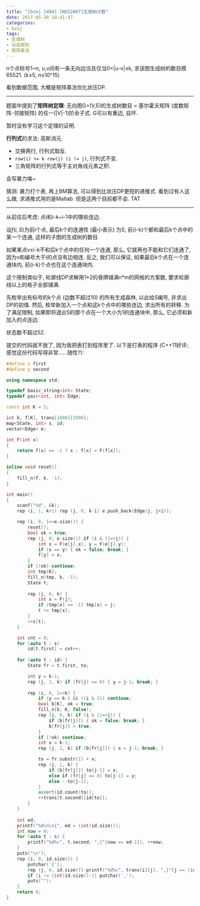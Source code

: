 ```yaml
---
title: "[bzoj 1494] [NOI2007]生成树计数"
date: 2017-05-30 14:41:47
categories:
- bzoj
tags:
- 生成树
- 动态规划
- 矩阵乘法
---
```

n个点标号1~n, u,v间有一条无向边当且仅当0&lt;|u-v|&le;k, 求该图生成树的数目模65521. (k&le;5, n&le;10^15)
<!--more-->
看到数据范围, 大概是矩阵乘法优化状压DP.

---
题面中提到了**矩阵树定理**: 无向图G=(V,E)的生成树数目 = 基尔霍夫矩阵 (度数矩阵-邻接矩阵) 的任一(|V|-1)阶余子式. G可以有重边, 自环.

暂时没有学习这个定理的证明.

**行列式**的求法: 高斯消元.
- 交换两行, 行列式取反.
- `row(i) += k row(j) (i != j)`, 行列式不变.
- 三角矩阵的行列式等于主对角线元素之积.

会写暴力咯~

猜测: 暴力打个表, 再上BM算法, 可以得到比状压DP更短的递推式. 看到过有人这么做, 求递推式用的是Matlab. 但是这两个目前都不会. TAT

---
从前往后考虑: 点i和i-k~i-1中的哪些连边.

设$f(i,S)$为前i个点, 最后k个的连通性 (最小表示) 为S, 前(i-k)个都和最后k个点中的某一个连通, 这样的子图的生成树的数目.

如果某点v&le;i-k不和后k个点中的任何一个连通, 那么, 它就再也不能和它们连通了, 因为v和编号大于i的点没有边相连. 反之, 我们可以保证, 如果最后k个点在一个连通块内, 前(i-k)个点也在这个连通块内.

这个限制类似于, 轮廓线DP求解用1\*2的骨牌铺满n\*m的网格的方案数, 要求轮廓线以上的格子全部铺满.

先枚举出有标号的k个点 (边数不超过10) 的所有生成森林, 以此给S编号, 并求出DP的初值. 然后, 枚举新加入一个点和这k个点中的哪些连边, 求出所有的转移. 为了满足限制, 如果即将退出S的那个点在一个大小为1的连通块中, 那么, 它必须和新加入的点连边.

状态数不超过52.

提交的代码就不放了, 因为我把表打到程序里了. 以下是打表的程序 (C++11好评; 感觉这份代码写得非常......随性?):
```cpp
#define x first
#define y second

using namespace std;

typedef basic_string<int> State;
typedef pair<int, int> Edge;

const int K = 5;

int k, f[K], trans[1000][1000];
map<State, int> s, id;
vector<Edge> e;

int F(int x)
{
	return f[x] == -1 ? x : f[x] = F(f[x]);
}

inline void reset()
{
	fill_n(f, k, -1);
}

int main()
{
	scanf("%d", &k);
	rep (i, 1, k+1) rep (j, 0, k-i) e.push_back(Edge(j, j+i));

	rep (i, 0, 1<<e.size()) {
		reset();
		bool ok = true;
		rep (j, 0, e.size()) if (i & (1<<j)) {
			int x = F(e[j].x), y = F(e[j].y);
			if (x == y) { ok = false; break; }
			f[y] = x;
		}
		if (!ok) continue;
		int tmp[K];
		fill_n(tmp, k, -1);
		State t;
		
		rep (j, 0, k) {
			int x = F(j);
			if (tmp[x] == -1) tmp[x] = j;
			t += tmp[x];
		}
		++s[t];
	}

	int cnt = 0;
	for (auto t : s)
		id[t.first] = cnt++;
	
	for (auto t : id) {
		State fr = t.first, to;

		int y = k-1;
		rep (j, 1, k) if (fr[j] == 0) { y = j-1; break; }
		
		rep (i, 0, 1<<k) {
			if (y == k-1 && !(i & 1)) continue;
			bool b[K], ok = true;
			fill_n(b, K, false);
			rep (j, 0, k) if (i & (1<<j)) {
				if (b[fr[j]]) { ok = false; break; }
				b[fr[j]] = true;
			}
			if (!ok) continue;
			int x = k-1;
			rep (j, 1, k) if (b[fr[j]]) { x = j-1; break; }

			to = fr.substr(1) + x;
			rep (j, 1, k) {
				if (b[fr[j]]) to[j-1] = x;
				else if (fr[j] == 0) to[j-1] = y;
				else --to[j-1];
			}
			assert(id.count(to));
			++trans[t.second][id[to]];
		}
	}
	
	int ed;
	printf("%d\n\n{", ed = (int)id.size());
	int now = 0;
	for (auto t : s) {
		printf("%d%c", t.second, ",}"[now == ed-1]), ++now;
	}
	puts("\n");
	rep (i, 0, id.size()) {
		putchar('{');
		rep (j, 0, id.size()) printf("%d%c", trans[i][j], ",}"[j == (int)id.size()-1]);
		if (i != (int)id.size()-1) putchar(',');
		puts("");
	}
	return 0;
}
```